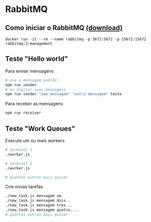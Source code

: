# RabbitMQ

## Como iniciar o RabbitMQ [(download)](https://www.rabbitmq.com/download.html)

```docker
docker run -it --rm --name rabbitmq -p 5672:5672 -p 15672:15672 rabbitmq:3-management
```

## Teste "Hello world"

Para enviar mensagens

```bash
# usa a mensagem padrão
npm run sender
# ou digitar suas mensagens
npm run sender "uma mensagem" "outra mensagem" teste
```

Para receber as mensagens

```bash
npm run receiver
```

## Teste "Work Queues"

Execute um ou mais workers

```bash
# terminal 1
./worker.js

# terminal 2
./worker.js

# quantos outros mais quiser
```

Crie novas tarefas

```bash
./new_task.js mensagem um.
./new_task.js mensagem dois..
./new_task.js mensagem tres...
./new_task.js mensagem quatro....
# quantas outras mais quiser
```
